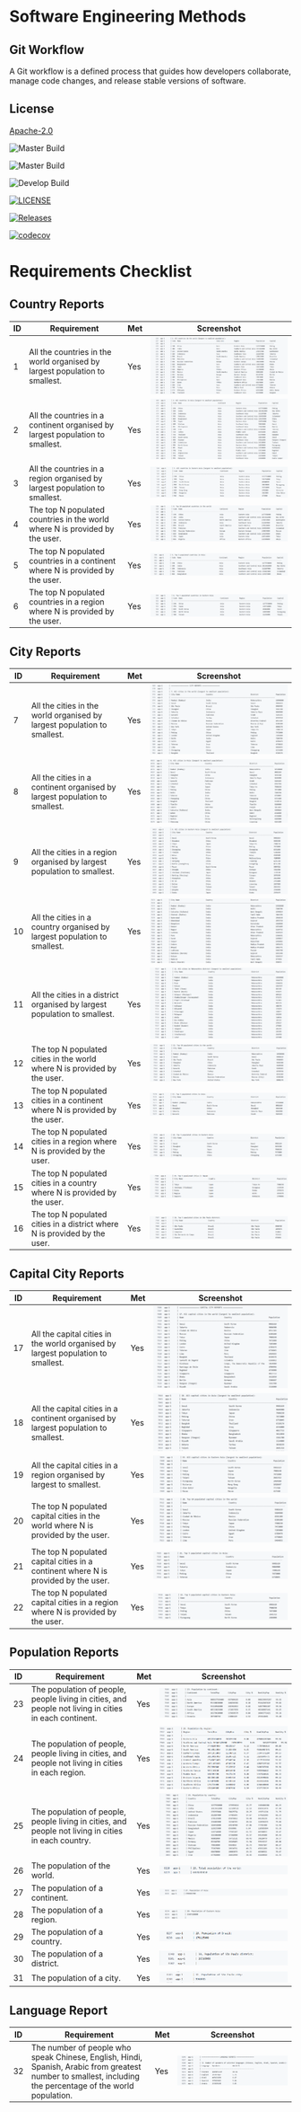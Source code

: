 # Software Engineering Methods

## Git Workflow

A Git workflow is a defined process that guides how developers collaborate, manage code changes, and release stable versions of software.

## License

[Apache-2.0](https://www.apache.org/licenses/LICENSE-2.0)

![Master Build](https://github.com/myo-papa-kyaw/Group1DevopsCoursework/actions/workflows/main.yml/badge.svg?branch=master&style=flat-square&label=Master%20Build)

![Master Build](https://img.shields.io/github/actions/workflow/status/myo-papa-kyaw/Group1DevopsCoursework/main.yml?branch=master&style=flat-square&label=Master%20Build)

![Develop Build](https://img.shields.io/github/actions/workflow/status/myo-papa-kyaw/Group1DevopsCoursework/main.yml?branch=master&style=flat-square&label=Develop%20Build)

[![LICENSE](https://img.shields.io/github/license/myo-papa-kyaw/Group1DevopsCoursework.svg?style=flat-square)](https://github.com/myo-papa-kyaw/sem/blob/master/LICENSE)

[![Releases](https://img.shields.io/github/release/myo-papa-kyaw/Group1DevopsCoursework/all.svg?style=flat-square)](https://github.com/myo-papa-kyaw/sem/releases)

[![codecov](https://codecov.io/github/myo-papa-kyaw/Group1DevOpsCoursework/branch/master/graph/badge.svg?token=CRC7UAM7HH)](https://codecov.io/github/myo-papa-kyaw/Group1DevOpsCoursework)





# Requirements Checklist

## Country Reports
| ID | Requirement | Met | Screenshot                   |
|---|-------------|-----|------------------------------|
| 1 | All the countries in the world organised by largest population to smallest. | Yes | ![Report 1](img/report1.png) |
| 2 | All the countries in a continent organised by largest population to smallest. | Yes | ![Report 2](img/report2.png) |
| 3 | All the countries in a region organised by largest population to smallest. | Yes | ![Report 3](img/report3.png) |
| 4 | The top N populated countries in the world where N is provided by the user. | Yes | ![Report 4](img/report4.png) |
| 5 | The top N populated countries in a continent where N is provided by the user. | Yes | ![Report 5](img/report5.png) |
| 6 | The top N populated countries in a region where N is provided by the user. | Yes | ![Report 6](img/report6.png) |

## City Reports
| ID | Requirement | Met | Screenshot                    |
|---|-------------|--|-------------------------------|
| 7 | All the cities in the world organised by largest population to smallest. | Yes | ![Report 7](img/report7.png)  |
| 8 | All the cities in a continent organised by largest population to smallest. | Yes | ![Report 8](img/report8.png)  |
| 9 | All the cities in a region organised by largest population to smallest. | Yes | ![Report 9](img/report9.png)  |
| 10 | All the cities in a country organised by largest population to smallest. | Yes | ![Report 10](img/report10.png) |
| 11 | All the cities in a district organised by largest population to smallest. | Yes | ![Report 11](img/report11.png) |
| 12 | The top N populated cities in the world where N is provided by the user. | Yes | ![Report 12](img/report12.png)|
| 13 | The top N populated cities in a continent where N is provided by the user. | Yes | ![Report 13](img/report13.png)|
| 14 | The top N populated cities in a region where N is provided by the user. | Yes | ![Report 14](img/report14.png)|
| 15 | The top N populated cities in a country where N is provided by the user. | Yes | ![Report 15](img/report15.png) |
| 16 | The top N populated cities in a district where N is provided by the user. | Yes | ![Report 16](img/report16.png)|

## Capital City Reports
| ID | Requirement | Met | Screenshot                     |
|---|-------------|-----|--------------------------------|
| 17 | All the capital cities in the world organised by largest population to smallest. | Yes | ![Report 17](img/report17.png) |
| 18 | All the capital cities in a continent organised by largest population to smallest. | Yes | ![Report 18](img/report18.png) |
| 19 | All the capital cities in a region organised by largest to smallest. | Yes | ![Report 19](img/report19.png) |
| 20 | The top N populated capital cities in the world where N is provided by the user. | Yes | ![Report 20](img/report20.png) |
| 21 | The top N populated capital cities in a continent where N is provided by the user. | Yes | ![Report 21](img/report21.png) |
| 22 | The top N populated capital cities in a region where N is provided by the user. | Yes | ![Report 22](img/report22.png) |

## Population Reports
| ID | Requirement | Met | Screenshot                     |
|---|-------------|-----|--------------------------------|
| 23 | The population of people, people living in cities, and people not living in cities in each continent. | Yes | ![Report 23](img/report23.png) |
| 24 | The population of people, people living in cities, and people not living in cities in each region. | Yes | ![Report 24](img/report24.png) |
| 25 | The population of people, people living in cities, and people not living in cities in each country. | Yes | ![Report 25](img/report25.png) |
| 26 | The population of the world. | Yes | ![Report 26](img/report26.png) | 
| 27 | The population of a continent. | Yes | ![Report 27](img/report27.png) |
| 28 | The population of a region. | Yes | ![Report 28](img/report28.png) |
| 29 | The population of a country. | Yes | ![Report 29](img/report29.png) |
| 30 | The population of a district. | Yes | ![Report 30](img/report30.png) |
| 31 | The population of a city. | Yes | ![Report 31](img/report31.png) |

## Language Report
| ID | Requirement | Met | Screenshot                     |
|---|-------------|-----|--------------------------------|
| 32 | The number of people who speak Chinese, English, Hindi, Spanish, Arabic from greatest number to smallest, including the percentage of the world population. | Yes | ![Report 32](img/report32.png) |

